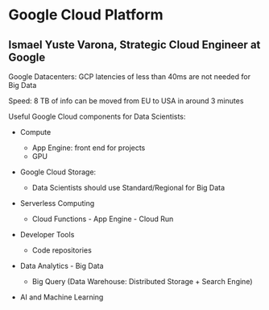 # Google Cloud Platform
## Ismael Yuste Varona, Strategic Cloud Engineer at Google

Google Datacenters: GCP latencies of less than 40ms are not needed for Big Data

Speed: 8 TB of info can be moved from EU to USA in around 3 minutes

Useful Google Cloud components for Data Scientists:

* Compute
  * App Engine: front end for projects
  * GPU

* Google Cloud Storage:
  * Data Scientists should use Standard/Regional for Big Data
  
* Serverless Computing
  * Cloud Functions - App Engine - Cloud Run
  
* Developer Tools
  * Code repositories
  
* Data Analytics - Big Data
  * Big Query (Data Warehouse: Distributed Storage + Search Engine)
  
* AI and Machine Learning
